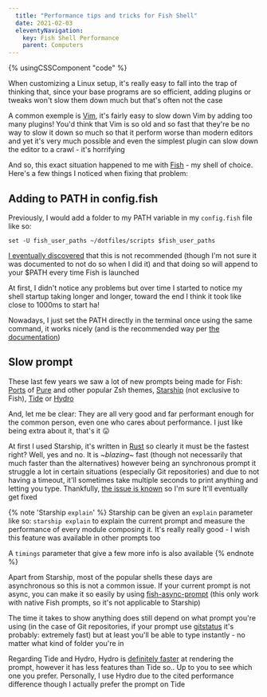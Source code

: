 ```yaml
---
  title: "Performance tips and tricks for Fish Shell"
  date: 2021-02-03
  eleventyNavigation:
    key: Fish Shell Performance
    parent: Computers
---
```


{% usingCSSComponent "code" %}

When customizing a Linux setup, it's really easy to fall into the trap of thinking that, since your base programs are so efficient, adding plugins or tweaks won't slow them down much but that's often not the case

A common exemple is [Vim](https://www.vim.org/), it's fairly easy to slow down Vim by adding too many plugins! You'd think that Vim is so old and so fast that they're be no way to slow it down so much so that it perform worse than modern editors and yet it's very much possible and even the simplest plugin can slow down the editor to a crawl - it's horrifying

And so, this exact situation happened to me with [Fish](https://fishshell.com/) - my shell of choice. Here's a few things I noticed when fixing that problem:

## Adding to PATH in config.fish

Previously, I would add a folder to my PATH variable in my `config.fish` file like so:

```shell
set -U fish_user_paths ~/dotfiles/scripts $fish_user_paths
```

[I eventually discovered](https://github.com/Princesseuh/dotfiles/commit/f02d8957e8d53a5060ad60ae3c2b35086bec2c6d) that this is not recommended (though I'm not sure it was documented to not do so when I did it) and that doing so will append to your $PATH every time Fish is launched

At first, I didn't notice any problems but over time I started to notice my shell startup taking longer and longer, toward the end I think it took like close to 1000ms to start ha!

Nowadays, I just set the PATH directly in the terminal once using the same command, it works nicely (and is the recommended way per [the documentation](https://fishshell.com/docs/current/tutorial.html#path))

## Slow prompt

These last few years we saw a lot of new prompts being made for Fish: [Ports](https://github.com/pure-fish/pure) of [Pure](https://github.com/sindresorhus/pure) and other popular Zsh themes, [Starship](https://github.com/starship/starship) (not exclusive to Fish), [Tide](https://github.com/IlanCosman/tide) or [Hydro](https://github.com/jorgebucaran/hydro)

And, let me be clear: They are all very good and far performant enough for the common person, even one who cares about performance. I just like being extra about it, that's it 😛

At first I used Starship, it's written in [Rust](https://www.rust-lang.org/) so clearly it must be the fastest right? Well, yes and no. It is *~blazing~* fast (though not necessarily that much faster than the alternatives) however being an synchronous prompt it struggle a lot in certain situations (especially Git repositories) and due to not having a timeout, it'll sometimes take multiple seconds to print anything and letting you type. Thankfully, [the issue is known](https://github.com/starship/starship/issues/301) so I'm sure It'll eventually get fixed

{% note 'Starship `explain`' %}
Starship can be given an `explain` parameter like so: `starship explain` to explain the current prompt and measure the performance of every module composing it. It's really really good - I wish this feature was available in other prompts too

A `timings` parameter that give a few more info is also available
{% endnote %}

Apart from Starship, most of the popular shells these days are asynchronous so this is not a common issue. If your current prompt is not async, you can make it so easily by using [fish-async-prompt](https://github.com/acomagu/fish-async-prompt) (this only work with native Fish prompts, so it's not applicable to Starship)

The time it takes to show anything does still depend on what prompt you're using (in the case of Git repositories, if your prompt use [gitstatus](https://github.com/romkatv/gitstatus) it's probably: extremely fast) but at least you'll be able to type instantly - no matter what kind of folder you're in

Regarding Tide and Hydro, Hydro is [definitely faster](https://github.com/jorgebucaran/hydro#performance) at rendering the prompt, however it has less features than Tide so.. Up to you to see which one you prefer. Personally, I use Hydro due to the cited performance difference though I actually prefer the prompt on Tide
